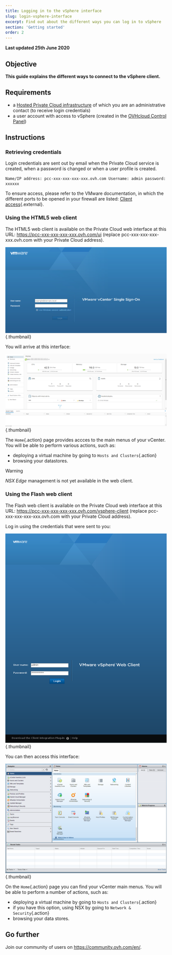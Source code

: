 ```yaml
---
title: Logging in to the vSphere interface
slug: login-vsphere-interface
excerpt: Find out about the different ways you can log in to vSphere
section: 'Getting started'
order: 2
---
```


**Last updated 25th June 2020**

## Objective

**This guide explains the different ways to connect to the vSphere client.**

## Requirements

- a [Hosted Private Cloud infrastructure](https://www.ovhcloud.com/en-gb/enterprise/products/hosted-private-cloud/) of which you are an administrative contact (to receive login credentials)
- a user account with access to vSphere (created in the [OVHcloud Control Panel](https://www.ovh.com/auth/?action=gotomanager))


## Instructions

### Retrieving credentials

Login credentials are sent out by email when the Private Cloud service is created, when a password is changed or when a user profile is created.

```
Name/IP address: pcc-xxx-xxx-xxx-xxx.ovh.com Username: admin password: xxxxxx
```

To ensure access, please refer to the VMware documentation, in which the different ports to be opened in your firewall are listed: [Client access](https://kb.vmware.com/kb/1012382){.external}.


### Using the HTML5 web client

The HTML5 web client is available on the Private Cloud web interface at this URL: <https://pcc-xxx-xxx-xxx-xxx.ovh.com/ui> (replace pcc-xxx-xxx-xxx-xxx.ovh.com with your Private Cloud address).

![Connecting to vSphere HTML5](images/connection_interface_w_html5.png){.thumbnail}

You will arrive at this interface:

![Connecting to vSphere HTML5](images/vsphere-client-html5.png){.thumbnail}

The `Home`{.action} page provides accces to the main menus of your vCenter. You will be able to perform various actions, such as:

- deploying a virtual machine by going to `Hosts and Clusters`{.action}
- browsing your datastores.

> [!warning]
>
> *NSX Edge* management is not yet available in the web client.
>

### Using the Flash web client

The Flash web client is available on the Private Cloud web interface at this URL: <https://pcc-xxx-xxx-xxx-xxx.ovh.com/vsphere-client> (replace pcc-xxx-xxx-xxx-xxx.ovh.com with your Private Cloud address).

Log in using the credentials that were sent to you:

![vSphere client](images/vsphere-client.png){.thumbnail}

You can then access this interface:

![Connecting to the vSphere interface](images/connection_interface_w.png){.thumbnail}

On the `Home`{.action} page you can find your vCenter main menus. You will be able to perform a number of actions, such as:

- deploying a virtual machine by going to `Hosts and Clusters`{.action}
- if you have this option, using NSX by going to `Network & Security`{.action}
- browsing your data stores.


## Go further

Join our community of users on <https://community.ovh.com/en/>.
